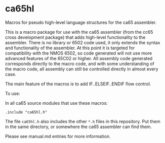 # ca65hl
Macros for pseudo high-level language structures for the ca65 assembler.

This is a macro package for use with the ca65 assembler (from the cc65 cross development package) that adds 
high-level functionality to the assembler. 
There is no library or 6502 code used, it only extends the syntax and functionality of the assembler. 
At this point it is targeted for compatibility with the NMOS 6502, so code generated will not use more 
advanced features of the 65C02 or higher. All assembly code generated corresponds directly to the
macro code, and with some understanding of the macro code, all assembly can still be controlled 
directly in almost every case.

The main feature of the macros is to add IF..ELSEIF..ENDIF flow control.

To use:

In all ca65 source modules that use these macros:

`.include "ca65hl.h"`

The file `ca65hl.h` also includes the other `*.h` files in this repository. Put them in the same directory, or 
somewhere the ca65 assembler can find them.

Please see manual.md entries for more information.